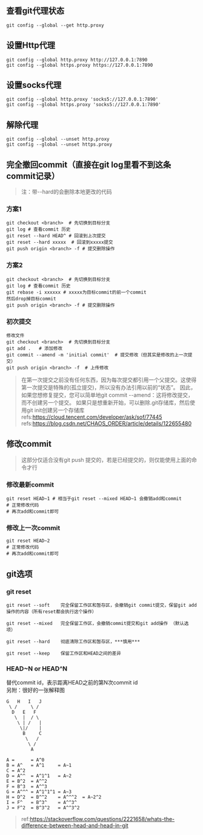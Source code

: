 ## 查看git代理状态
```
git config --global --get http.proxy
```
## 设置Http代理
```
git config --global http.proxy http://127.0.0.1:7890
git config --global https.proxy https://127.0.0.1:7890
```
## 设置socks代理
```
git config --global http.proxy 'socks5://127.0.0.1:7890'
git config --global https.proxy 'socks5://127.0.0.1:7890'
```

## 解除代理
```
git config --global --unset http.proxy
git config --global --unset https.proxy
```
## 完全撤回commit（直接在git log里看不到这条commit记录）
> 注：带--hard的会删除本地更改的代码
### 方案1
```
git checkout <branch>  # 先切换到目标分支
git log # 查看commit 历史
git reset --hard HEAD^ # 回滚到上次提交
git reset --hard xxxxx  # 回滚到xxxxx提交
git push origin <branch> -f # 提交删除操作
```
### 方案2
```
git checkout <branch>  # 先切换到目标分支
git log # 查看commit 历史
git rebase -i xxxxxx # xxxxx为目标commit的前一个commit
然后drop掉目标commit
git push origin <branch> -f # 提交删除操作
```
### 初次提交
```
修改文件
git checkout <branch>  # 先切换到目标分支
git add .   # 添加修改
git commit --amend -m 'initial commit'  # 提交修改（但其实是修改的上一次提交）
git push origin <branch> -f  # 上传修改
```
> 在第一次提交之前没有任何东西，因为每次提交都引用一个父提交。这使得第一次提交是特殊的(孤立提交)，所以没有办法引用以前的“状态”。
因此，如果您想修复提交，您可以简单地git commit --amend：这将修改提交，而不创建另一个提交。
如果只是想重新开始，可以删除.git存储库，然后使用git init创建另一个存储库  
refs:https://cloud.tencent.com/developer/ask/sof/77445   
refs:https://blog.csdn.net/CHAOS_ORDER/article/details/122655480
## 修改commit
> 这部分仅适合没有git push 提交的，若是已经提交的，则仅能使用上面的命令才行
### 修改最新commit
```
git reset HEAD~1 # 相当于git reset --mixed HEAD~1 会撤销add和commit
# 正常修改代码
# 再次add和commit即可
```
### 修改上一次commit
```
git reset HEAD~2
# 正常修改代码
# 再次add和commit即可
```
## git选项
### git reset
```
git reset --soft 	完全保留工作区和暂存区，会撤销git commit提交，保留git add操作的内容（所有reset都会执行这个操作）
					
git reset --mixed  	完全保留工作区，会撤销commit提交和git add操作 （默认选项）

git reset --hard  	彻底清除工作区和暂存区，***慎用***

git reset --keep 	保留工作区和HEAD之间的差异

```
### HEAD~N or HEAD^N
替代commit id，表示距离HEAD之前的第N次commit id  
另附：很好的一张解释图  
```
G   H   I   J
 \ /     \ /
  D   E   F
   \  |  / \
    \ | /   |
     \|/    |
      B     C
       \   /
        \ /
         A

A =      = A^0
B = A^   = A^1     = A~1
C = A^2
D = A^^  = A^1^1   = A~2
E = B^2  = A^^2
F = B^3  = A^^3
G = A^^^ = A^1^1^1 = A~3
H = D^2  = B^^2    = A^^^2  = A~2^2
I = F^   = B^3^    = A^^3^
J = F^2  = B^3^2   = A^^3^2
```
> ref:https://stackoverflow.com/questions/2221658/whats-the-difference-between-head-and-head-in-git

